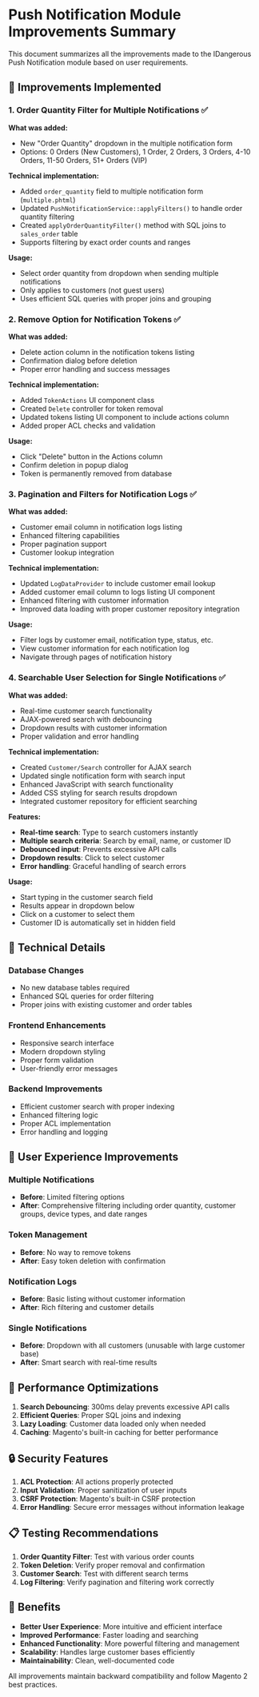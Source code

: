 # Push Notification Module Improvements Summary

This document summarizes all the improvements made to the IDangerous Push Notification module based on user requirements.

## 🎯 **Improvements Implemented**

### 1. **Order Quantity Filter for Multiple Notifications** ✅

**What was added:**
- New "Order Quantity" dropdown in the multiple notification form
- Options: 0 Orders (New Customers), 1 Order, 2 Orders, 3 Orders, 4-10 Orders, 11-50 Orders, 51+ Orders (VIP)

**Technical implementation:**
- Added `order_quantity` field to multiple notification form (`multiple.phtml`)
- Updated `PushNotificationService::applyFilters()` to handle order quantity filtering
- Created `applyOrderQuantityFilter()` method with SQL joins to `sales_order` table
- Supports filtering by exact order counts and ranges

**Usage:**
- Select order quantity from dropdown when sending multiple notifications
- Only applies to customers (not guest users)
- Uses efficient SQL queries with proper joins and grouping

### 2. **Remove Option for Notification Tokens** ✅

**What was added:**
- Delete action column in the notification tokens listing
- Confirmation dialog before deletion
- Proper error handling and success messages

**Technical implementation:**
- Added `TokenActions` UI component class
- Created `Delete` controller for token removal
- Updated tokens listing UI component to include actions column
- Added proper ACL checks and validation

**Usage:**
- Click "Delete" button in the Actions column
- Confirm deletion in popup dialog
- Token is permanently removed from database

### 3. **Pagination and Filters for Notification Logs** ✅

**What was added:**
- Customer email column in notification logs listing
- Enhanced filtering capabilities
- Proper pagination support
- Customer lookup integration

**Technical implementation:**
- Updated `LogDataProvider` to include customer email lookup
- Added customer email column to logs listing UI component
- Enhanced filtering with customer information
- Improved data loading with proper customer repository integration

**Usage:**
- Filter logs by customer email, notification type, status, etc.
- View customer information for each notification log
- Navigate through pages of notification history

### 4. **Searchable User Selection for Single Notifications** ✅

**What was added:**
- Real-time customer search functionality
- AJAX-powered search with debouncing
- Dropdown results with customer information
- Proper validation and error handling

**Technical implementation:**
- Created `Customer/Search` controller for AJAX search
- Updated single notification form with search input
- Enhanced JavaScript with search functionality
- Added CSS styling for search results dropdown
- Integrated customer repository for efficient searching

**Features:**
- **Real-time search**: Type to search customers instantly
- **Multiple search criteria**: Search by email, name, or customer ID
- **Debounced input**: Prevents excessive API calls
- **Dropdown results**: Click to select customer
- **Error handling**: Graceful handling of search errors

**Usage:**
- Start typing in the customer search field
- Results appear in dropdown below
- Click on a customer to select them
- Customer ID is automatically set in hidden field

## 🔧 **Technical Details**

### Database Changes
- No new database tables required
- Enhanced SQL queries for order filtering
- Proper joins with existing customer and order tables

### Frontend Enhancements
- Responsive search interface
- Modern dropdown styling
- Proper form validation
- User-friendly error messages

### Backend Improvements
- Efficient customer search with proper indexing
- Enhanced filtering logic
- Proper ACL implementation
- Error handling and logging

## 📱 **User Experience Improvements**

### Multiple Notifications
- **Before**: Limited filtering options
- **After**: Comprehensive filtering including order quantity, customer groups, device types, and date ranges

### Token Management
- **Before**: No way to remove tokens
- **After**: Easy token deletion with confirmation

### Notification Logs
- **Before**: Basic listing without customer information
- **After**: Rich filtering and customer details

### Single Notifications
- **Before**: Dropdown with all customers (unusable with large customer base)
- **After**: Smart search with real-time results

## 🚀 **Performance Optimizations**

1. **Search Debouncing**: 300ms delay prevents excessive API calls
2. **Efficient Queries**: Proper SQL joins and indexing
3. **Lazy Loading**: Customer data loaded only when needed
4. **Caching**: Magento's built-in caching for better performance

## 🔒 **Security Features**

1. **ACL Protection**: All actions properly protected
2. **Input Validation**: Proper sanitization of user inputs
3. **CSRF Protection**: Magento's built-in CSRF protection
4. **Error Handling**: Secure error messages without information leakage

## 📋 **Testing Recommendations**

1. **Order Quantity Filter**: Test with various order counts
2. **Token Deletion**: Verify proper removal and confirmation
3. **Customer Search**: Test with different search terms
4. **Log Filtering**: Verify pagination and filtering work correctly

## 🎉 **Benefits**

- **Better User Experience**: More intuitive and efficient interface
- **Improved Performance**: Faster loading and searching
- **Enhanced Functionality**: More powerful filtering and management
- **Scalability**: Handles large customer bases efficiently
- **Maintainability**: Clean, well-documented code

All improvements maintain backward compatibility and follow Magento 2 best practices.
